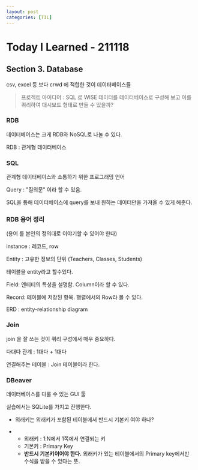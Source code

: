 ```yaml
---
layout: post
categories: [TIL]
---
```


# Today I Learned - 211118

## Section 3. Database 

csv, excel 등 보다 crwd 에 적합한 것이 데이터베이스들

> 프로젝트 아이디어 : SQL 로 WISE 데이터를 데이터베이스로 구성해 보고 이를 쿼리하여 대시보드 형태로 만들 수 있을까?

### RDB

데이터베이스는 크게 RDB와 NoSQL로 나눌 수 있다.

RDB : 관계형 데이터베이스



### SQL

관계형 데이터베이스와 소통하기 위한 프로그래밍 언어

Query : "질의문" 이라 할 수 있음.

SQL을 통해 데이터베이스에 query를 보내 원하는 데이터만을 가져올 수 있게 해준다.



### RDB 용어 정리

(용어 를 본인의 정의대로 이야기할 수 있어야 한다)

instance : 레코드, row

Entity : 고유한 정보의 단위 (Teachers, Classes, Students)

테이블을 entity라고 할수있다.

Field: 엔티티의 특성을 설명함. Column이라 할 수 있다.

Record: 테이블에 저장된 항목. 행렬에서의 Row라 볼 수 있다.

ERD : entity-relationship diagram



### Join

join 을 잘 쓰는 것이 쿼리 구성에서 매우 중요하다.

다대다 관계 : 1대다 + 1대다 

연결해주는 테이블 : Join 테이블이라 한다.



### DBeaver

데이터베이스를 다룰 수 있는 GUI 툴

실습에서는 SQLite를 가지고 진행한다.

- 외래키는 외래키가 포함된 테이블에서 반드시 기본키 여야 하나?

- - 외래키 : 1:N에서 1쪽에서 연결되는 키
  - 기본키 : Primary Key
  - **반드시 기본키이어야 한다.** 외래키가 있는 테이블에서의 Primary key에서만 수식을 받을 수 있다는 뜻.